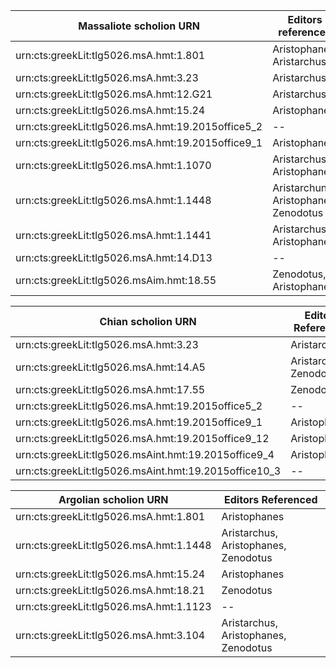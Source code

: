 

|  Massaliote scholion URN | Editors referenced   |
|---|---|
|urn:cts:greekLit:tlg5026.msA.hmt:1.801   | Aristophanes, Aristarchus  |
|urn:cts:greekLit:tlg5026.msA.hmt:3.23| Aristarchus   |
|urn:cts:greekLit:tlg5026.msA.hmt:12.G21  | Aristarchus  |
|urn:cts:greekLit:tlg5026.msA.hmt:15.24| Aristophanes  |
|urn:cts:greekLit:tlg5026.msA.hmt:19.2015office5_2  | --  |
|urn:cts:greekLit:tlg5026.msA.hmt:19.2015office9_1   |  Aristophanes |
|urn:cts:greekLit:tlg5026.msA.hmt:1.1070   | Aristarchus, Aristophanes  |
|urn:cts:greekLit:tlg5026.msA.hmt:1.1448   | Aristarchun, Aristophanes, Zenodotus  |
|urn:cts:greekLit:tlg5026.msA.hmt:1.1441   | Aristarchus, Aristophanes  |
|urn:cts:greekLit:tlg5026.msA.hmt:14.D13   | --  |
|urn:cts:greekLit:tlg5026.msAim.hmt:18.55   | Zenodotus, Aristophanes  |

| Chian scholion URN  | Editors Referenced  |
|---|---|
|urn:cts:greekLit:tlg5026.msA.hmt:3.23  | Aristarchus  |
|urn:cts:greekLit:tlg5026.msA.hmt:14.A5   | Aristarchus, Zenodotus  |
|urn:cts:greekLit:tlg5026.msA.hmt:17.55| Zenodotus  |
|urn:cts:greekLit:tlg5026.msA.hmt:19.2015office5_2   | --  |
|urn:cts:greekLit:tlg5026.msA.hmt:19.2015office9_1   | Aristophanes  |
|urn:cts:greekLit:tlg5026.msA.hmt:19.2015office9_12   | Aristophanes  |
|urn:cts:greekLit:tlg5026.msAint.hmt:19.2015office9_4   | Aristophanes  |
|urn:cts:greekLit:tlg5026.msAint.hmt:19.2015office10_3   | --  |

|Argolian scholion URN   | Editors Referenced  |
|---|---|
|urn:cts:greekLit:tlg5026.msA.hmt:1.801   | Aristophanes  |
|urn:cts:greekLit:tlg5026.msA.hmt:1.1448   | Aristarchus, Aristophanes, Zenodotus   |
|urn:cts:greekLit:tlg5026.msA.hmt:15.24   | Aristophanes  |
|urn:cts:greekLit:tlg5026.msA.hmt:18.21   | Zenodotus  |
|urn:cts:greekLit:tlg5026.msA.hmt:1.1123   | --  |
|urn:cts:greekLit:tlg5026.msA.hmt:3.104   | Aristarchus, Aristophanes, Zenodotus  |
